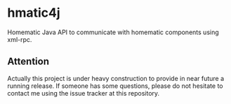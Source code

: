 # hmatic4j
Homematic Java API to communicate with homematic components using xml-rpc.

## Attention
Actually this project is under heavy construction to provide in near future a running release. If someone has some questions, please do not hesitate to contact me using the issue tracker at this repository.
